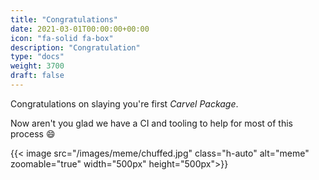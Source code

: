 ```yaml
---
title: "Congratulations"
date: 2021-03-01T00:00:00+00:00
icon: "fa-solid fa-box"
description: "Congratulation"
type: "docs"
weight: 3700
draft: false
---
```


Congratulations on slaying you're first _Carvel Package_.

Now aren't you glad we have a CI and tooling to help for most of this process 😄

{{< image src="/images/meme/chuffed.jpg" class="h-auto" alt="meme" zoomable="true" width="500px" height="500px">}}
